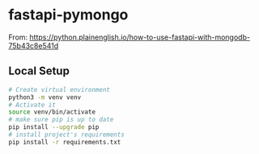 # fastapi-pymongo

From: <https://python.plainenglish.io/how-to-use-fastapi-with-mongodb-75b43c8e541d>

## Local Setup

```bash
# Create virtual environment
python3 -m venv venv
# Activate it
source venv/bin/activate
# make sure pip is up to date
pip install --upgrade pip
# install project's requirements
pip install -r requirements.txt
```
